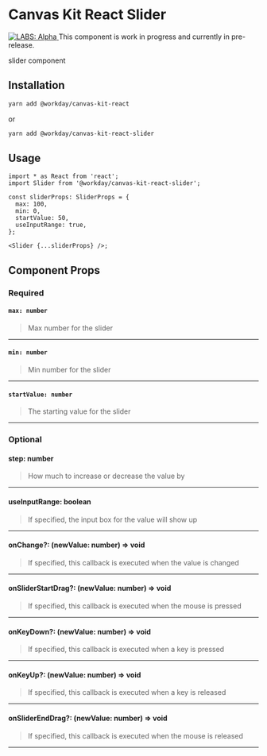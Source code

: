 # Canvas Kit React Slider

<a href="https://github.com/Workday/canvas-kit/tree/master/modules/_labs/README.md">
  <img src="https://img.shields.io/badge/LABS-alpha-orange" alt="LABS: Alpha" />
</a>  This component is work in progress and currently in pre-release.

slider component

## Installation

```sh
yarn add @workday/canvas-kit-react
```

or

```sh
yarn add @workday/canvas-kit-react-slider
```

## Usage

```tsx
import * as React from 'react';
import Slider from '@workday/canvas-kit-react-slider';

const sliderProps: SliderProps = {
  max: 100,
  min: 0,
  startValue: 50,
  useInputRange: true,
};

<Slider {...sliderProps} />;
```

## Component Props

### Required

#### `max: number`

> Max number for the slider

---

#### `min: number`

> Min number for the slider

---

#### `startValue: number`

> The starting value for the slider

---

### Optional

#### step: number

> How much to increase or decrease the value by

---

#### useInputRange: boolean

> If specified, the input box for the value will show up

---

#### onChange?: (newValue: number) => void

> If specified, this callback is executed when the value is changed

---

#### onSliderStartDrag?: (newValue: number) => void

> If specified, this callback is executed when the mouse is pressed

---

#### onKeyDown?: (newValue: number) => void

> If specified, this callback is executed when a key is pressed

---

#### onKeyUp?: (newValue: number) => void

> If specified, this callback is executed when a key is released

---

#### onSliderEndDrag?: (newValue: number) => void

> If specified, this callback is executed when the mouse is released

---
